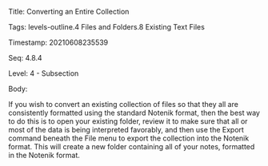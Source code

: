 Title:  Converting an Entire Collection

Tags:   levels-outline.4 Files and Folders.8 Existing Text Files

Timestamp: 20210608235539

Seq:    4.8.4

Level:  4 - Subsection

Body: 

If you wish to convert an existing collection of files so that they all are consistently formatted using the standard Notenik format, then the best way to do this is to open your existing folder, review it to make sure that all or most of the data is being interpreted favorably, and then use the Export command beneath the File menu to export the collection into the Notenik format. This will create a new folder containing all of your notes, formatted in the Notenik format. 

